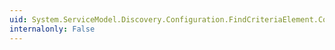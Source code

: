 ```yaml
---
uid: System.ServiceModel.Discovery.Configuration.FindCriteriaElement.ContractTypeNames
internalonly: False
---
```

